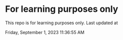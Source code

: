# For learning purposes only
This repo is for learning purposes only.
Last updated at

Friday, September 1, 2023 11:36:55 AM

